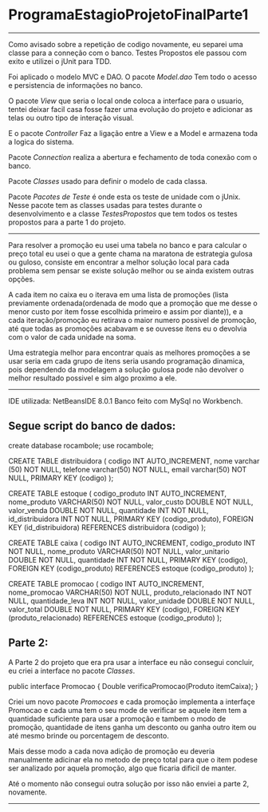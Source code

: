 # ProgramaEstagioProjetoFinalParte1
----------------------------------------------------------------------------------------------------
Como avisado sobre a repetição de codigo novamente, eu separei uma classe para a conneção com o banco.
Testes Propostos ele passou com exito e utilizei o jUnit para TDD.

Foi aplicado o modelo MVC e DAO.
O pacote *Model.dao* Tem todo o acesso e persistencia de informações no banco.

O pacote *View* que seria o local onde coloca a interface para o usuario, tentei deixar facil casa fosse fazer uma evolução do projeto e adicionar as telas ou outro tipo de interação visual.

E o pacote *Controller* Faz a ligação entre a View e a Model e armazena toda a logica do sistema.

Pacote *Connection* realiza a abertura e fechamento de toda conexão com o banco.

Pacote *Classes* usado para definir o modelo de cada classa.

Pacote *Pacotes de Teste* é onde esta os teste de unidade com o jUnix.
Nesse pacote tem as classes usadas para testes durante o desenvolvimento e a classe *TestesPropostos* que tem todos os testes propostos para a parte 1 do projeto.

----------------------------------------------------------------------------------------------------

Para resolver a promoção eu usei uma tabela no banco e para calcular o preço total eu usei o que a gente chama na maratona de estrategia gulosa ou guloso, consiste em encontrar a melhor solução local para cada problema sem pensar se existe solução melhor ou se ainda existem outras opções.

A cada item no caixa eu o iterava em uma lista de promoções (lista previamente ordenada(ordenada de modo que a promoção que me desse o menor custo por item fosse escolhida primeiro e assim por diante)), e a cada iteração/promoção eu retirava o maior numero possivel de promoção, até que todas as promoções acabavam e se ouvesse itens eu o devolvia com o valor de cada unidade na soma.

Uma estrategia melhor para encontrar quais as melhores promoções a se usar seria em cada grupo de itens seria usando programação dinamica, pois dependendo da modelagem a solução gulosa pode não devolver o melhor resultado possivel e sim algo proximo a ele.

----------------------------------------------------------------------------------------------------

IDE utilizada: NetBeansIDE 8.0.1
Banco feito com MySql no Workbench.

Segue script do banco de dados:
----------------------------------------------------------------------------------------------------

create database rocambole;
use rocambole;

CREATE TABLE distribuidora (
	codigo INT AUTO_INCREMENT, 
    nome varchar (50) NOT NULL, 
    telefone varchar(50) NOT NULL, 
    email varchar(50) NOT NULL, 
    PRIMARY KEY (codigo) 
);

CREATE TABLE estoque ( 
	codigo_produto INT AUTO_INCREMENT,
    nome_produto VARCHAR(50) NOT NULL, 
    valor_custo DOUBLE NOT NULL,
    valor_venda DOUBLE NOT NULL, 
    quantidade INT NOT NULL, 
    id_distribuidora INT NOT NULL, 
    PRIMARY KEY (codigo_produto), 
    FOREIGN KEY (id_distribuidora) REFERENCES distribuidora (codigo) 
);

CREATE TABLE caixa ( 
	codigo INT AUTO_INCREMENT, 
    codigo_produto INT NOT NULL,
    nome_produto VARCHAR(50) NOT NULL, 
    valor_unitario DOUBLE NOT NULL, 
    quantidade INT NOT NULL,
    PRIMARY KEY (codigo),
    FOREIGN KEY (codigo_produto) REFERENCES estoque (codigo_produto) 
);

CREATE TABLE promocao (
	codigo INT AUTO_INCREMENT,
	nome_promocao VARCHAR(50) NOT NULL, 
	produto_relacionado INT NOT NULL, 
    quantidade_leva INT NOT NULL, 
    valor_unidade DOUBLE NOT NULL,
	valor_total DOUBLE NOT NULL,
    PRIMARY KEY (codigo), 
    FOREIGN KEY (produto_relacionado) REFERENCES estoque (codigo_produto)
);

Parte 2:
----------------------------------------------------------------------------------------------------

A Parte 2 do projeto que era pra usar a interface eu não consegui concluir, eu criei a interface no pacote *Classes*.

public interface Promocao {
    Double verificaPromocao(Produto itemCaixa);
}

Criei um novo pacote *Promocoes* e cada promoção implementa a interfaçe Promocao e cada uma tem o seu mode de verificar se aquele item tem a quantidade suficiente para usar a promoção e tambem o modo de promoção, quantidade de itens ganha um desconto ou ganha outro item ou até mesmo brinde ou porcentagem de desconto.

Mais desse modo a cada nova adição de promoção eu deveria manualmente adicinar ela no metodo de preço total para que o item podese ser analizado por aquela promoção, algo que ficaria dificil de manter.

Até o momento não consegui outra solução por isso não enviei a parte 2, novamente.

----------------------------------------------------------------------------------------------------
